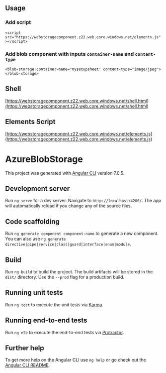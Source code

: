 ## Usage
### Add script
  ```<script src="https://webstoragecomponent.z22.web.core.windows.net/elements.js"></script>```
### Add blob component with inputs `container-name` and `content-type`
  ```<blob-storage container-name="mysetupsheet" content-type="image/jpeg"></blob-storage>```

## Shell
[https://webstoragecomponent.z22.web.core.windows.net/shell.html](https://webstoragecomponent.z22.web.core.windows.net/shell.html)
## Elements Script
[https://webstoragecomponent.z22.web.core.windows.net/elements.js](https://webstoragecomponent.z22.web.core.windows.net/elements.js)
# AzureBlobStorage

This project was generated with [Angular CLI](https://github.com/angular/angular-cli) version 7.0.5.

## Development server

Run `ng serve` for a dev server. Navigate to `http://localhost:4200/`. The app will automatically reload if you change any of the source files.

## Code scaffolding

Run `ng generate component component-name` to generate a new component. You can also use `ng generate directive|pipe|service|class|guard|interface|enum|module`.

## Build

Run `ng build` to build the project. The build artifacts will be stored in the `dist/` directory. Use the `--prod` flag for a production build.

## Running unit tests

Run `ng test` to execute the unit tests via [Karma](https://karma-runner.github.io).

## Running end-to-end tests

Run `ng e2e` to execute the end-to-end tests via [Protractor](http://www.protractortest.org/).

## Further help

To get more help on the Angular CLI use `ng help` or go check out the [Angular CLI README](https://github.com/angular/angular-cli/blob/master/README.md).
